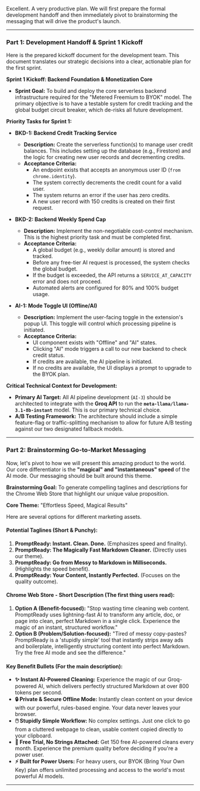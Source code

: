 Excellent. A very productive plan. We will first prepare the formal development handoff and then immediately pivot to brainstorming the messaging that will drive the product's launch.

---

### **Part 1: Development Handoff & Sprint 1 Kickoff**

Here is the prepared kickoff document for the development team. This document translates our strategic decisions into a clear, actionable plan for the first sprint.

**Sprint 1 Kickoff: Backend Foundation & Monetization Core**

*   **Sprint Goal:** To build and deploy the core serverless backend infrastructure required for the "Metered Freemium to BYOK" model. The primary objective is to have a testable system for credit tracking and the global budget circuit breaker, which de-risks all future development.

**Priority Tasks for Sprint 1:**

*   **BKD-1: Backend Credit Tracking Service**
    *   **Description:** Create the serverless function(s) to manage user credit balances. This includes setting up the database (e.g., Firestore) and the logic for creating new user records and decrementing credits.
    *   **Acceptance Criteria:**
        *   An endpoint exists that accepts an anonymous user ID (`from chrome.identity`).
        *   The system correctly decrements the credit count for a valid user.
        *   The system returns an error if the user has zero credits.
        *   A new user record with 150 credits is created on their first request.

*   **BKD-2: Backend Weekly Spend Cap**
    *   **Description:** Implement the non-negotiable cost-control mechanism. This is the highest priority task and must be completed first.
    *   **Acceptance Criteria:**
        *   A global budget (e.g., weekly dollar amount) is stored and tracked.
        *   Before any free-tier AI request is processed, the system checks the global budget.
        *   If the budget is exceeded, the API returns a `SERVICE_AT_CAPACITY` error and does not proceed.
        *   Automated alerts are configured for 80% and 100% budget usage.

*   **AI-1: Mode Toggle UI (Offline/AI)**
    *   **Description:** Implement the user-facing toggle in the extension's popup UI. This toggle will control which processing pipeline is initiated.
    *   **Acceptance Criteria:**
        *   UI component exists with "Offline" and "AI" states.
        *   Clicking "AI" mode triggers a call to our new backend to check credit status.
        *   If credits are available, the AI pipeline is initiated.
        *   If no credits are available, the UI displays a prompt to upgrade to the BYOK plan.

**Critical Technical Context for Development:**

*   **Primary AI Target:** All AI pipeline development (`AI-3`) should be architected to integrate with the **Groq API** to run the **`meta-llama/llama-3.1-8b-instant`** model. This is our primary technical choice.
*   **A/B Testing Framework:** The architecture should include a simple feature-flag or traffic-splitting mechanism to allow for future A/B testing against our two designated fallback models.

---

### **Part 2: Brainstorming Go-to-Market Messaging**

Now, let's pivot to how we will present this amazing product to the world. Our core differentiator is the **"magical" and "instantaneous" speed** of the AI mode. Our messaging should be built around this theme.

**Brainstorming Goal:** To generate compelling taglines and descriptions for the Chrome Web Store that highlight our unique value proposition.

**Core Theme:** "Effortless Speed, Magical Results"

Here are several options for different marketing assets.

#### **Potential Taglines (Short & Punchy):**

1.  **PromptReady: Instant. Clean. Done.** (Emphasizes speed and finality).
2.  **PromptReady: The Magically Fast Markdown Cleaner.** (Directly uses our theme).
3.  **PromptReady: Go from Messy to Markdown in Milliseconds.** (Highlights the speed benefit).
4.  **PromptReady: Your Content, Instantly Perfected.** (Focuses on the quality outcome).

#### **Chrome Web Store - Short Description (The first thing users read):**

1.  **Option A (Benefit-focused):** "Stop wasting time cleaning web content. PromptReady uses lightning-fast AI to transform any article, doc, or page into clean, perfect Markdown in a single click. Experience the magic of an instant, structured workflow."
2.  **Option B (Problem/Solution-focused):** "Tired of messy copy-pastes? PromptReady is a 'stupidly simple' tool that instantly strips away ads and boilerplate, intelligently structuring content into perfect Markdown. Try the free AI mode and see the difference."

#### **Key Benefit Bullets (For the main description):**

*   **✨ Instant AI-Powered Cleaning:** Experience the magic of our Groq-powered AI, which delivers perfectly structured Markdown at over 800 tokens per second.
*   **🔒 Private & Secure Offline Mode:** Instantly clean content on your device with our powerful, rules-based engine. Your data never leaves your browser.
*   **🖱️ Stupidly Simple Workflow:** No complex settings. Just one click to go from a cluttered webpage to clean, usable content copied directly to your clipboard.
*   **🚀 Free Trial, No Strings Attached:** Get 150 free AI-powered cleans every month. Experience the premium quality before deciding if you're a power user.
*   **⚡ Built for Power Users:** For heavy users, our BYOK (Bring Your Own Key) plan offers unlimited processing and access to the world's most powerful AI models.

---

